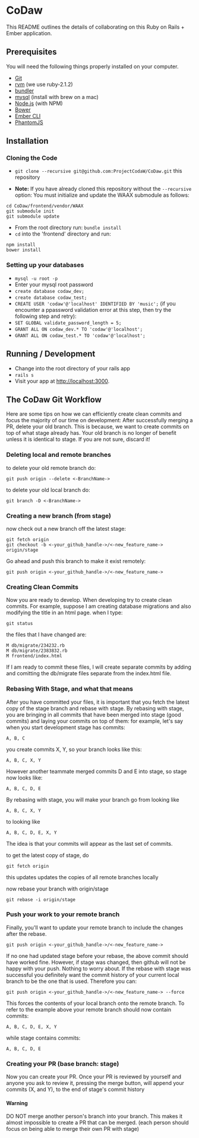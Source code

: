 # CoDaw

This README outlines the details of collaborating on this Ruby on Rails + Ember application.

## Prerequisites

You will need the following things properly installed on your computer.

* [Git](http://git-scm.com/)
* [rvm](https://rvm.io/) (we use ruby-2.1.2)
* [bundler](http://bundler.io/)
* [mysql](https://www.mysql.com/) (install with brew on a mac)
* [Node.js](http://nodejs.org/) (with NPM)
* [Bower](http://bower.io/)
* [Ember CLI](http://www.ember-cli.com/)
* [PhantomJS](http://phantomjs.org/)

## Installation

### Cloning the Code
* `git clone --recursive git@github.com:ProjectCodaW/CoDaw.git` this repository

* **Note:** If you have already cloned this repository without the `--recursive` option:
            You must initialize and update the WAAX submodule as follows:

```
cd CoDaw/frontend/vendor/WAAX
git submodule init
git submodule update
```

* From the root directory run: `bundle install`
* `cd` into the 'frontend' directory and run:
```
npm install
bower install
```

### Setting up your databases

* `mysql -u root -p`
* Enter your mysql root password
* `create database codaw_dev;`
* `create database codaw_test;`
* `CREATE USER 'codaw'@'localhost' IDENTIFIED BY 'music';` (if you encounter a ppassword validation error at this step, then try the following step and retry):
* `SET GLOBAL validate_password_length = 5;`
* `GRANT ALL ON codaw_dev.* TO 'codaw'@'localhost';`
* `GRANT ALL ON codaw_test.* TO 'codaw'@'localhost';`



## Running / Development

* Change into the root directory of your rails app
* `rails s`
* Visit your app at [http://localhost:3000](http://localhost:3000).

## The CoDaw Git Workflow

Here are some tips on how we can efficiently create clean commits and focus the majority of our time on development:
After successfully merging a PR, delete your old branch. This is because, we want to create commits on top of what stage already has. Your old branch is no longer of benefit unless it is identical to stage. If you are not sure, discard it!

### Deleting local and remote branches
to delete your old remote branch do:
```
git push origin --delete <-BranchName->
```
to delete your old local branch do:
```
git branch -D <-BranchName->
```
### Creating a new branch (from stage)
now check out a new branch off the latest stage:
```
git fetch origin
git checkout -b <-your_github_handle->/<-new_feature_name-> origin/stage
```
Go ahead and push this branch to make it exist remotely:
```
git push origin <-your_github_handle->/<-new_feature_name->
```
### Creating Clean Commits
Now you are ready to develop. When developing try to create clean commits. For example, suppose I am creating database migrations and also modifying the title in an html page. when I type:
```
git status
```
the files that I have changed are:
```
M db/migrate/234232.rb
M db/migrate/2383832.rb
M frontend/index.html
```

If I am ready to commit these files, I will create separate commits by adding and comitting the db/migrate files separate from the index.html file.

### Rebasing With Stage, and what that means
After you have committed your files, it is important that you fetch the latest copy of the stage branch and rebase with stage. By rebasing with stage, you are bringing in all commits that have been merged into stage (good commits) and laying your commits on top of them:
for example,
let's say when you start development stage has commits:
```
A, B, C
```
you create commits X, Y, so your branch looks like this:
```
A, B, C, X, Y
```
However another teammate merged commits D and E into stage, so stage now looks like:
```
A, B, C, D, E
```
By rebasing with stage, you will make your branch go from looking like
```
A, B, C, X, Y 
```
to looking like 
```
A, B, C, D, E, X, Y
```
The idea is that your commits will appear as the last set of commits.

to get the latest copy of stage, do 
```
git fetch origin
```
this updates updates the copies of all remote branches locally

now rebase your branch with origin/stage
```
git rebase -i origin/stage
```
### Push your work to your remote branch
Finally, you'll want to update your remote branch to include the changes after the rebase.
```
git push origin <-your_github_handle->/<-new_feature_name->
```
If no one had updated stage before your rebase, the above commit should have worked fine. However, if stage was changed, then github will not be happy with your push. Nothing to worry about. If the rebase with stage was successful you definitely want the commit history of your current local branch to be the one that is used. Therefore you can:
```
git push origin <-your_github_handle->/<-new_feature_name-> --force
``` 
This forces the contents of your local branch onto the remote branch. To refer to the example above your remote branch should now contain commits:
```
A, B, C, D, E, X, Y 
```
while stage contains commits:
```
A, B, C, D, E
```
### Creating your PR (base branch: stage)
Now you can create your PR. Once your PR is reviewed by yourself and anyone you ask to review it, pressing the merge button, will append your commits (X, and Y), to the end of stage's commit history

#### Warning
DO NOT merge another person's branch into your branch. This makes it almost impossible to create a PR that can be merged. (each person should focus on being able to merge their own PR with stage)
